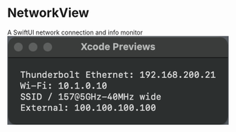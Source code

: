 # NetworkView
A SwiftUI network connection and info monitor  
![Sample NetworkView window](./NetworkView%20Window.png?raw=true "NetworkView Window")
